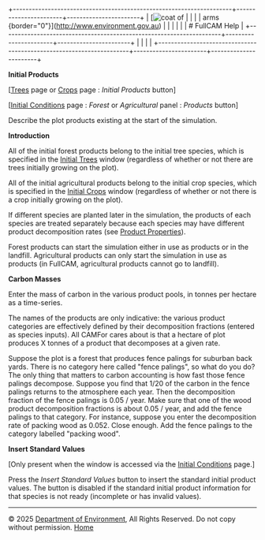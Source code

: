 +---------------------------------------------------------------------+-----------------------+-----------------------+
| [![coat of                                                          |                       | [](index.htm)         |
| arms](imgs/coa_env.png){border="0"}](http://www.environment.gov.au) |                       |                       |
|                                                                     |                       | # FullCAM Help        |
+---------------------------------------------------------------------+-----------------------+-----------------------+
|                                                                     |                       |                       |
+---------------------------------------------------------------------+-----------------------+-----------------------+

**Initial Products**

\[[Trees](215_Trees.htm) page or [Crops](216_Crops.htm) page : *Initial
Products* button\]

\[[Initial Conditions](205_Initial%20Conditions.htm) page : *Forest* or
*Agricultural* panel : *Products* button\]

Describe the plot products existing at the start of the simulation.

**Introduction**

All of the initial forest products belong to the initial tree species,
which is specified in the [Initial Trees](185_Initial%20Trees.htm)
window (regardless of whether or not there are trees initially growing
on the plot).

All of the initial agricultural products belong to the initial crop
species, which is specified in the [Initial
Crops](184_Initial%20Crops.htm) window (regardless of whether or not
there is a crop initially growing on the plot).

If different species are planted later in the simulation, the products
of each species are treated separately because each species may have
different product decomposition rates (see [Product
Properties](47_Product%20Properties.htm)).

Forest products can start the simulation either in use as products or in
the landfill. Agricultural products can only start the simulation in use
as products (in FullCAM, agricultural products cannot go to landfill).

**Carbon Masses**

Enter the mass of carbon in the various product pools, in tonnes per
hectare as a time-series.

The names of the products are only indicative: the various product
categories are effectively defined by their decomposition fractions
(entered as species inputs). All CAMFor cares about is that a hectare of
plot produces X tonnes of a product that decomposes at a given rate.

Suppose the plot is a forest that produces fence palings for suburban
back yards. There is no category here called "fence palings", so what do
you do? The only thing that matters to carbon accounting is how fast
those fence palings decompose. Suppose you find that 1/20 of the carbon
in the fence palings returns to the atmosphere each year. Then the
decomposition fraction of the fence palings is 0.05 / year. Make sure
that one of the wood product decomposition fractions is about 0.05 /
year, and add the fence palings to that category. For instance, suppose
you enter the decomposition rate of packing wood as 0.052. Close enough.
Add the fence palings to the category labelled "packing wood".

**Insert Standard Values**

\[Only present when the window is accessed via the [Initial
Conditions](205_Initial%20Conditions.htm) page.\]

Press the *Insert Standard Values* button to insert the standard initial
product values. The button is disabled if the standard initial product
information for that species is not ready (incomplete or has invalid
values).

------------------------------------------------------------------------

© 2025 [Department of
Environment](http://www.environment.gov.au "Department of Environment"),
All Rights Reserved. Do not copy without permission.
[Home](index.htm "help index")
